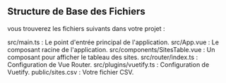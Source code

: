 ## Structure de Base des Fichiers

vous trouverez les fichiers suivants dans votre projet :

src/main.ts : Le point d'entrée principal de l'application.
src/App.vue : Le composant racine de l'application.
src/components/SitesTable.vue : Un composant pour afficher le tableau des sites.
src/router/index.ts : Configuration de Vue Router.
src/plugins/vuetify.ts : Configuration de Vuetify.
public/sites.csv : Votre fichier CSV.
